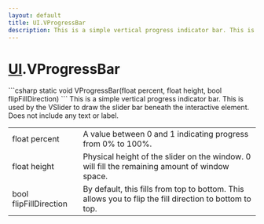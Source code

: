```yaml
---
layout: default
title: UI.VProgressBar
description: This is a simple vertical progress indicator bar. This is used by the VSlider to draw the slider bar beneath the interactive element. Does not include any text or label.
---
```

# [UI]({{site.url}}/Pages/StereoKit/UI.html).VProgressBar

<div class='signature' markdown='1'>
```csharp
static void VProgressBar(float percent, float height, bool flipFillDirection)
```
This is a simple vertical progress indicator bar. This
is used by the VSlider to draw the slider bar beneath the
interactive element. Does not include any text or label.
</div>

|  |  |
|--|--|
|float percent|A value between 0 and 1 indicating progress             from 0% to 100%.|
|float height|Physical height of the slider on the window. 0             will fill the remaining amount of window space.|
|bool flipFillDirection|By default, this fills from top to             bottom. This allows you to flip the fill direction to bottom to              top.|




